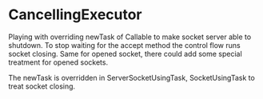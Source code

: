# CancellingExecutor
Playing with overriding newTask of Callable to make socket server able to shutdown.
To stop waiting for the accept method the control flow runs socket closing. 
Same for opened socket, there could add some special treatment for opened sockets.

The newTask is overridden in ServerSocketUsingTask, SocketUsingTask to treat socket closing.
